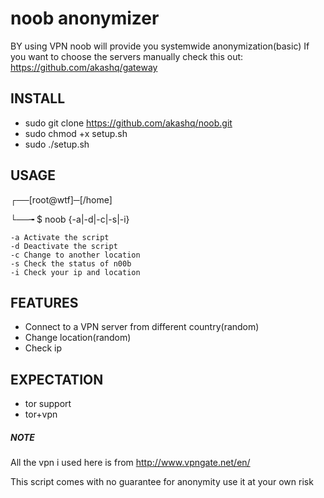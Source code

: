 # noob anonymizer
BY using VPN noob will provide you systemwide anonymization(basic)
If you want to choose the servers manually check this out: https://github.com/akashq/gateway


## INSTALL

- sudo git clone https://github.com/akashq/noob.git
- sudo chmod +x setup.sh
- sudo ./setup.sh

## USAGE

┌──[root@wtf]─[/home]

└──╼ $ noob {-a|-d|-c|-s|-i}

	-a Activate the script	
	-d Deactivate the script
	-c Change to another location
	-s Check the status of n00b
	-i Check your ip and location
	
## FEATURES

- Connect to a VPN server from different country(random)
- Change location(random)
- Check ip

## EXPECTATION

- tor support
- tor+vpn



##### NOTE
All the vpn i used here is from http://www.vpngate.net/en/

This script comes with no guarantee for anonymity use it at your own risk
